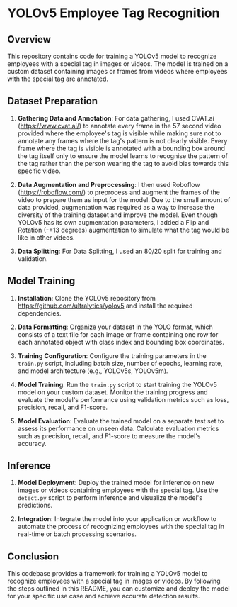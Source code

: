 # YOLOv5 Employee Tag Recognition

## Overview

This repository contains code for training a YOLOv5 model to recognize employees with a special tag in images or videos. The model is trained on a custom dataset containing images or frames from videos where employees with the special tag are annotated.

## Dataset Preparation

1. **Gathering Data and Annotation**: For data gathering, I used CVAT.ai (https://www.cvat.ai/) to annotate every frame in the 57 second video provided where the employee's tag is visible while making sure not to annotate any frames where the tag's pattern is not clearly visible. Every frame where the tag is visible is annotated with a bounding box around the tag itself only to ensure the model learns to recognise the pattern of the tag rather than the person wearing the tag to avoid bias towards this specific video.

2. **Data Augmentation and Preprocessing**: I then used Roboflow (https://roboflow.com/) to preprocess and augment the frames of the video to prepare them as input for the model. Due to the small amount of data provided, augmentation was required as a way to increase the diversity of the training dataset and improve the model. Even though YOLOv5 has its own augmentation parameters, I added a Flip and Rotation (-+13 degrees) augmentation to simulate what the tag would be like in other videos.

4. **Data Splitting**: For Data Splitting, I used an 80/20 split for training and validation. 

## Model Training

1. **Installation**: Clone the YOLOv5 repository from https://github.com/ultralytics/yolov5 and install the required dependencies.

2. **Data Formatting**: Organize your dataset in the YOLO format, which consists of a text file for each image or frame containing one row for each annotated object with class index and bounding box coordinates.

3. **Training Configuration**: Configure the training parameters in the `train.py` script, including batch size, number of epochs, learning rate, and model architecture (e.g., YOLOv5s, YOLOv5m).

4. **Model Training**: Run the `train.py` script to start training the YOLOv5 model on your custom dataset. Monitor the training progress and evaluate the model's performance using validation metrics such as loss, precision, recall, and F1-score.

5. **Model Evaluation**: Evaluate the trained model on a separate test set to assess its performance on unseen data. Calculate evaluation metrics such as precision, recall, and F1-score to measure the model's accuracy.

## Inference

1. **Model Deployment**: Deploy the trained model for inference on new images or videos containing employees with the special tag. Use the `detect.py` script to perform inference and visualize the model's predictions.

2. **Integration**: Integrate the model into your application or workflow to automate the process of recognizing employees with the special tag in real-time or batch processing scenarios.

## Conclusion

This codebase provides a framework for training a YOLOv5 model to recognize employees with a special tag in images or videos. By following the steps outlined in this README, you can customize and deploy the model for your specific use case and achieve accurate detection results.

